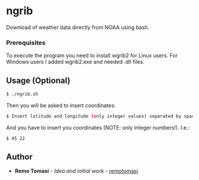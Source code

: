# ngrib
Download of weather data directly from NOAA using bash.

### Prerequisites

To execute the program you need to install wgrib2 for Linux users.
For Windows users I added wgrib2.exe and needed .dll files.

## Usage (Optional)

```bash
$ ./ngrib.sh
```
Then you will be asked to insert coordinates:

```bash
$ Insert latitude and longitude (only integer values) separated by spaces (i.e.: 60 21)
```

And you have to insert you coordinates (NOTE: only integer numbers!). I.e.:

```bash
$ 45 22
```


## Author

* **Remo Tomasi** - *Idea and initial work* - [remotomasi](https://github.com/remotomasi)
